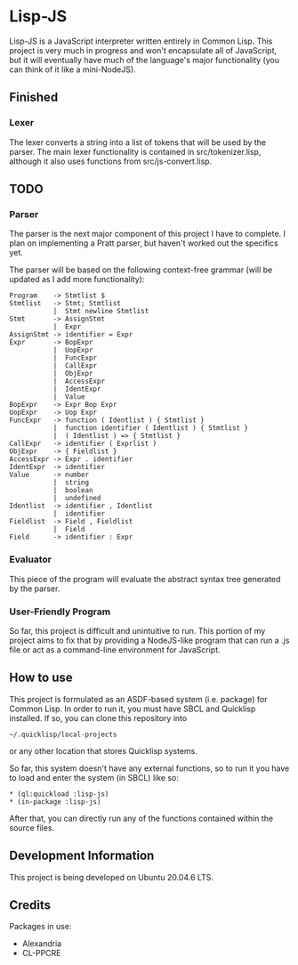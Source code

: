 # Lisp-JS

Lisp-JS is a JavaScript interpreter written entirely in Common Lisp. This project is very much in progress and won't encapsulate all of JavaScript, but it will eventually have much of the language's major functionality (you can think of it like a mini-NodeJS). 

## Finished

### Lexer

The lexer converts a string into a list of tokens that will be used by the parser. The main lexer functionality is contained in src/tokenizer.lisp, although it also uses functions from src/js-convert.lisp.

## TODO

### Parser

The parser is the next major component of this project I have to complete. I plan on implementing a Pratt parser, but haven't worked out the specifics yet.

The parser will be based on the following context-free grammar (will be updated as I add more functionality):

```
Program    -> Stmtlist $
Stmtlist   -> Stmt; Stmtlist
           |  Stmt newline Stmtlist
Stmt       -> AssignStmt
           |  Expr
AssignStmt -> identifier = Expr
Expr       -> BopExpr
           |  UopExpr
           |  FuncExpr
           |  CallExpr
           |  ObjExpr
           |  AccessExpr
           |  IdentExpr
           |  Value
BopExpr    -> Expr Bop Expr
UopExpr    -> Uop Expr
FuncExpr   -> function ( Identlist ) { Stmtlist }
           |  function identifier ( Identlist ) { Stmtlist }
           |  ( Identlist ) => { Stmtlist }
CallExpr   -> identifier ( Exprlist )
ObjExpr    -> { Fieldlist }
AccessExpr -> Expr . identifier
IdentExpr  -> identifier
Value      -> number
           |  string
           |  boolean
           |  undefined
Identlist  -> identifier , Identlist
           |  identifier
Fieldlist  -> Field , Fieldlist
           |  Field
Field      -> identifier : Expr
```

### Evaluator

This piece of the program will evaluate the abstract syntax tree generated by the parser.

### User-Friendly Program

So far, this project is difficult and unintuitive to run. This portion of my project aims to fix that by providing a NodeJS-like program that can run a .js file or act as a command-line environment for JavaScript.

## How to use

This project is formulated as an ASDF-based system (i.e. package) for Common Lisp. In order to run it, you must have SBCL and Quicklisp installed. If so, you can clone this repository into

```
~/.quicklisp/local-projects
```
or any other location that stores Quicklisp systems.

So far, this system doesn't have any external functions, so to run it you have to load and enter the system (in SBCL) like so:

```
* (ql:quickload :lisp-js)
* (in-package :lisp-js)
```

After that, you can directly run any of the functions contained within the source files. 

## Development Information

This project is being developed on Ubuntu 20.04.6 LTS.

## Credits

Packages in use:
- Alexandria
- CL-PPCRE